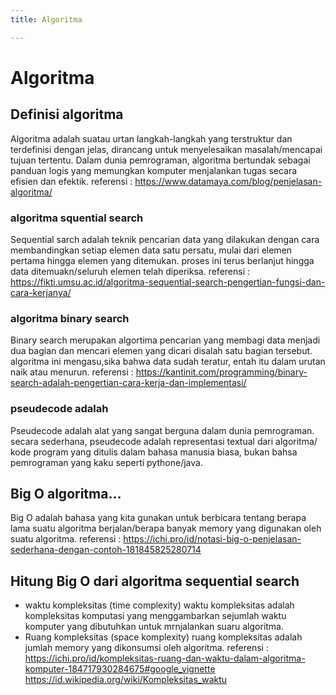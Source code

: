 ```yaml
---
title: Algoritma

---
```


# Algoritma 
## Definisi algoritma
Algoritma adalah suatau urtan langkah-langkah yang terstruktur dan terdefinisi dengan jelas, dirancang untuk menyelesaikan masalah/mencapai tujuan tertentu. Dalam dunia  pemrograman, algoritma bertundak sebagai panduan logis yang memungkan komputer menjalankan tugas secara efisien dan efektik.
referensi : https://www.datamaya.com/blog/penjelasan-algoritma/

### algoritma squential search
Sequential sarch adalah teknik pencarian data yang dilakukan dengan cara membandingkan setiap elemen data satu persatu, mulai dari elemen pertama hingga elemen yang ditemukan. proses ini terus berlanjut hingga data ditemuakn/seluruh elemen telah diperiksa.
referensi : https://fikti.umsu.ac.id/algoritma-sequential-search-pengertian-fungsi-dan-cara-kerjanya/
### algoritma binary search
Binary search merupakan algortima pencarian yang membagi data menjadi dua bagian dan mencari elemen yang dicari disalah satu bagian tersebut. algoritma ini mengasu,sika bahwa data sudah teratur, entah itu dalam urutan naik atau menurun.
referensi : https://kantinit.com/programming/binary-search-adalah-pengertian-cara-kerja-dan-implementasi/
### pseudecode adalah
Pseudecode adalah alat yang sangat berguna dalam dunia pemrograman. secara sederhana, pseudecode adalah representasi textual dari algoritma/ kode program yang ditulis dalam bahasa manusia biasa, bukan bahsa pemrograman yang kaku seperti pythone/java.
## Big O algoritma...
Big O adalah bahasa yang kita gunakan untuk berbicara tentang berapa lama suatu algoritma berjalan/berapa banyak memory yang digunakan oleh suatu algoritma.
referensi : https://ichi.pro/id/notasi-big-o-penjelasan-sederhana-dengan-contoh-181845825280714

## Hitung Big O dari algoritma sequential search
* waktu kompleksitas (time complexity)
waktu kompleksitas adalah kompleksitas komputasi yang menggambarkan sejumlah waktu komputer yang dibutuhkan untuk mrnjalankan suaru algoritma.
* Ruang kompleksitas (space komplexity)
ruang kompleksitas adalah jumlah memory yang dikonsumsi oleh algoritma.
referensi : https://ichi.pro/id/kompleksitas-ruang-dan-waktu-dalam-algoritma-komputer-184717930284675#google_vignette
https://id.wikipedia.org/wiki/Kompleksitas_waktu
